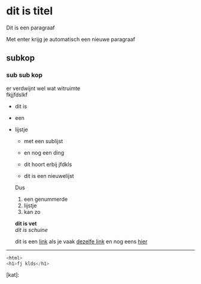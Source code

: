 # dit is titel

Dit is een paragraaf

Met enter krijg je automatisch een nieuwe paragraaf

## subkop
### sub sub kop

er verdwijnt wel wat witruimte  
fkjjfdslkf

* dit is
* een
* lijstje
  * met een sublijst
  * en nog een ding

  * dit hoort erbij jfdkls


  * dit is een nieuwelijst

  Dus
  1. een genummerde
  2. lijstje
  3. kan zo

  **dit is vet**  
  *dit is schuine*  

  dit is een [link](https://www.github.com)
 als je vaak [dezelfe link][link] en nog eens [hier][link]

---

```js
<html>
<h1>fj klds</h1>
```



[kat]:

 [link]: https://www.github.com/cmda-bt
